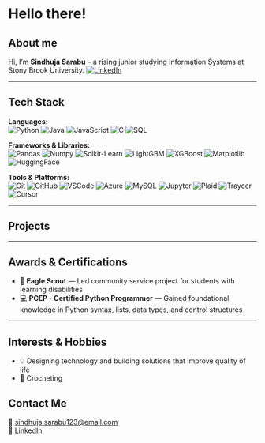 # Hello there! 

## About me
Hi, I’m **Sindhuja Sarabu** – a rising junior studying Information Systems at Stony Brook University. 
[![LinkedIn](https://img.shields.io/badge/LinkedIn-blue?style=social&logo=linkedin)](https://www.linkedin.com/in/sindhujasarabu/)

---

## Tech Stack  
**Languages:**  
![Python](https://img.shields.io/badge/Python-blue?style=flat-square)
![Java](https://img.shields.io/badge/Java-blue?style=flat-square)
![JavaScript](https://img.shields.io/badge/JavaScript-blue?style=flat-square)
![C](https://img.shields.io/badge/C-blue?style=flat-square)
![SQL](https://img.shields.io/badge/SQL-blue?style=flat-square) 

**Frameworks & Libraries:**  
![Pandas](https://img.shields.io/badge/Pandas-blue?style=flat-square)
![Numpy](https://img.shields.io/badge/Numpy-blue?style=flat-square) 
![Scikit-Learn](https://img.shields.io/badge/Scikit-Learn-blue?style=flat-square) 
![LightGBM](https://img.shields.io/badge/LightGBM-blue?style=flat-square) 
![XGBoost](https://img.shields.io/badge/XGBoost-blue?style=flat-square) 
![Matplotlib](https://img.shields.io/badge/Matplotlib-blue?style=flat-square) 
![HuggingFace](https://img.shields.io/badge/HuggingFace-blue?style=flat-square)

**Tools & Platforms:**  
![Git](https://img.shields.io/badge/Git-blue?style=flat-square)
![GitHub](https://img.shields.io/badge/GitHub-blue?style=flat-square)
![VSCode](https://img.shields.io/badge/VS%20Code-blue?style=flat-square)
![Azure](https://img.shields.io/badge/Azure-blue?style=flat-square)
![MySQL](https://img.shields.io/badge/MySQL-blue?style=flat-square)
![Jupyter](https://img.shields.io/badge/Jupyter%20Notebook-blue?style=flat-square)
![Plaid](https://img.shields.io/badge/Plaid%20API-blue?style=flat-square)
![Traycer](https://img.shields.io/badge/Traycer%20AI-blue?style=flat-square)
![Cursor](https://img.shields.io/badge/Cursor%20AI-blue?style=flat-square)

---

## Projects  

---

## Awards & Certifications  
- 🦅 **Eagle Scout** — Led community service project for students with learning disabilities   
- 💻 **PCEP - Certified Python Programmer** — Gained foundational knowledge in Python syntax, lists, data types, and control structures

---

## Interests & Hobbies  
- 💡 Designing technology and building solutions that improve quality of life  
- 🧵 Crocheting  

## Contact Me  
📧 sindhuja.sarabu123@email.com  
💼 [LinkedIn](https://www.linkedin.com/in/sindhujasarabu)  

